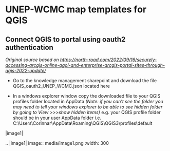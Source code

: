 # UNEP-WCMC map templates for QGIS

Connect QGIS to portal using oauth2 authentication
---------------------------------------------------
*Original source based on https://north-road.com/2022/09/16/securely-accessing-arcgis-online-agol-and-enterprise-arcgis-portal-sites-through-qgis-2022-update/*

- Go to the knowledge management sharepoint and download the  file QGIS_oauth2_UNEP_WCMC.json located here

- In a windows explorer window copy the downloaded file to your QGIS profiles folder located in AppData
*(Note: if you can’t see the folder you may need to tell your windows explorer to be able to see hidden folder by going to View >>>show hidden items)*
e.g. your QGIS profile folder should be in your user AppData folder i.e.  C:\Users\Corinnar\AppData\Roaming\QGIS\QGIS3\profiles\default

|image1|

.. |image1| image:: media/image1.png
:width: 300
